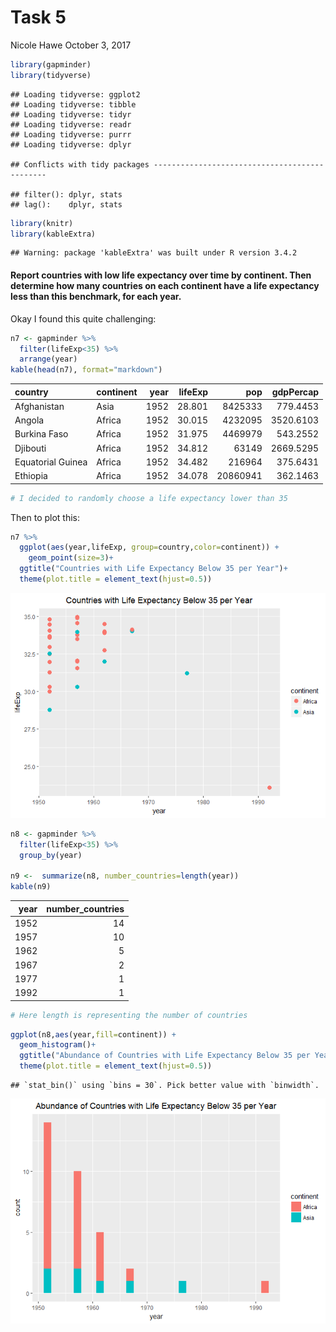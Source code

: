 Task 5
================
Nicole Hawe
October 3, 2017

``` r
library(gapminder)
library(tidyverse)
```

    ## Loading tidyverse: ggplot2
    ## Loading tidyverse: tibble
    ## Loading tidyverse: tidyr
    ## Loading tidyverse: readr
    ## Loading tidyverse: purrr
    ## Loading tidyverse: dplyr

    ## Conflicts with tidy packages ----------------------------------------------

    ## filter(): dplyr, stats
    ## lag():    dplyr, stats

``` r
library(knitr)
library(kableExtra)
```

    ## Warning: package 'kableExtra' was built under R version 3.4.2

#### Report countries with low life expectancy over time by continent. Then determine how many countries on each continent have a life expectancy less than this benchmark, for each year.

Okay I found this quite challenging:

``` r
n7 <- gapminder %>%
  filter(lifeExp<35) %>%
  arrange(year) 
kable(head(n7), format="markdown")
```

| country           | continent |  year|  lifeExp|       pop|  gdpPercap|
|:------------------|:----------|-----:|--------:|---------:|----------:|
| Afghanistan       | Asia      |  1952|   28.801|   8425333|   779.4453|
| Angola            | Africa    |  1952|   30.015|   4232095|  3520.6103|
| Burkina Faso      | Africa    |  1952|   31.975|   4469979|   543.2552|
| Djibouti          | Africa    |  1952|   34.812|     63149|  2669.5295|
| Equatorial Guinea | Africa    |  1952|   34.482|    216964|   375.6431|
| Ethiopia          | Africa    |  1952|   34.078|  20860941|   362.1463|

``` r
# I decided to randomly choose a life expectancy lower than 35
```

Then to plot this:

``` r
n7 %>% 
  ggplot(aes(year,lifeExp, group=country,color=continent)) + 
    geom_point(size=3)+
  ggtitle("Countries with Life Expectancy Below 35 per Year")+
  theme(plot.title = element_text(hjust=0.5))
```

![](Task_5_files/figure-markdown_github-ascii_identifiers/unnamed-chunk-3-1.png)

``` r
n8 <- gapminder %>%
  filter(lifeExp<35) %>%
  group_by(year) 

n9 <-  summarize(n8, number_countries=length(year))
kable(n9)
```

|  year|  number\_countries|
|-----:|------------------:|
|  1952|                 14|
|  1957|                 10|
|  1962|                  5|
|  1967|                  2|
|  1977|                  1|
|  1992|                  1|

``` r
# Here length is representing the number of countries 
```

``` r
ggplot(n8,aes(year,fill=continent)) +
  geom_histogram()+
  ggtitle("Abundance of Countries with Life Expectancy Below 35 per Year")+
  theme(plot.title = element_text(hjust=0.5))
```

    ## `stat_bin()` using `bins = 30`. Pick better value with `binwidth`.

![](Task_5_files/figure-markdown_github-ascii_identifiers/unnamed-chunk-5-1.png)
